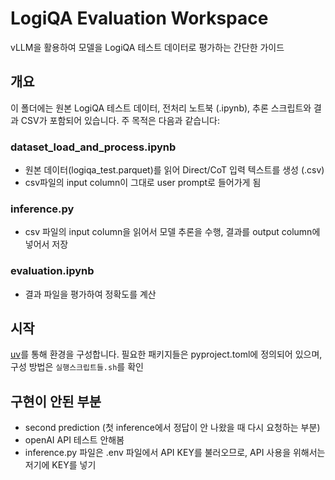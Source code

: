# LogiQA Evaluation Workspace

vLLM을 활용하여 모델을 LogiQA 테스트 데이터로 평가하는 간단한 가이드

## 개요

이 폴더에는 원본 LogiQA 테스트 데이터, 전처리 노트북 (.ipynb), 추론 스크립트와 결과 CSV가 포함되어 있습니다. 주 목적은 다음과 같습니다:

### dataset_load_and_process.ipynb
- 원본 데이터(logiqa_test.parquet)를 읽어 Direct/CoT 입력 텍스트를 생성 (.csv)
- csv파일의 input column이 그대로 user prompt로 들어가게 됨

### inference.py
- csv 파일의 input column을 읽어서 모델 추론을 수행, 결과를 output column에 넣어서 저장

### evaluation.ipynb
- 결과 파일을 평가하여 정확도를 계산

## 시작
[uv](https://docs.astral.sh/uv/)를 통해 환경을 구성합니다.
필요한 패키지들은 pyproject.toml에 정의되어 있으며, 구성 방법은 `실행스크립트들.sh`를 확인

## 구현이 안된 부분
- second prediction (첫 inference에서 정답이 안 나왔을 때 다시 요청하는 부분)
- openAI API 테스트 안해봄
- inference.py 파일은 .env 파일에서 API KEY를 불러오므로, API 사용을 위해서는 저기에 KEY를 넣기